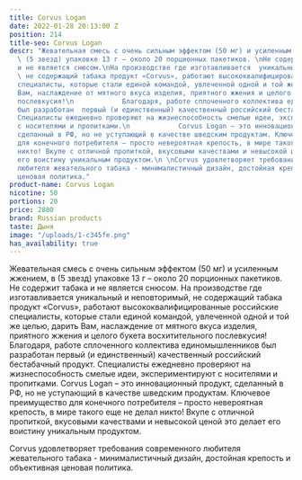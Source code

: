 ```yaml
---
title: Corvus Logan
date: 2022-01-28 20:13:00 Z
position: 214
title-seo: Corvus Logan
descr: "Жевательная смесь с очень сильным эффектом (50 мг) и усиленным жжением, в
  \ (5 звезд) упаковке 13 г – около 20 порционных пакетиков. \nНе содержит табака
  и не является снюсом.\nНа производстве где изготавливается  уникальный и неповторимый,
  \ не содержащий табака продукт «Corvus», работают высококвалифицированные российские
  специалисты, которые стали единой командой, увлеченной одной и той же целью, дарить
  Вам, наслаждение от мятного вкуса изделия, приятного жжения и целого букета восхитительного
  послевкусия!\n            Благодаря, работе сплоченного коллектива единомышленников
  был разработан  первый (и единственный) качественный российский бестабачный продукт.
  Специалисты ежедневно проверяют на жизнеспособность смелые идеи, экспериментируют
  с носителями и пропитками.\n            Corvus Logan – это инновационный продукт,
  сделанный в РФ, но не уступающий в качестве шведским продуктам. Ключевое преимущество
  для конечного потребителя – просто невероятная крепость, в мире такого еще не делал
  никто! Вкупе с отличной пропиткой, вкусовыми качествами и невысокой ценой это делает
  его воистину уникальным продуктом.\n \nCorvus удовлетворяет требования современного
  любителя жевательного табака - минималистичный дизайн, достойная крепость и объективная
  ценовая политика."
product-name: Corvus Logan
nicotine: 50
portions: 20
price: 2800
brand: Russian products
taste: Дыня
image: "/uploads/1-c345fe.png"
has_availability: true
---
```


Жевательная смесь с очень сильным эффектом (50 мг) и усиленным жжением, в  (5 звезд) упаковке 13 г – около 20 порционных пакетиков. 
Не содержит табака и не является снюсом.
На производстве где изготавливается  уникальный и неповторимый,  не содержащий табака продукт «Corvus», работают высококвалифицированные российские специалисты, которые стали единой командой, увлеченной одной и той же целью, дарить Вам, наслаждение от мятного вкуса изделия, приятного жжения и целого букета восхитительного послевкусия!
            Благодаря, работе сплоченного коллектива единомышленников был разработан  первый (и единственный) качественный российский бестабачный продукт. Специалисты ежедневно проверяют на жизнеспособность смелые идеи, экспериментируют с носителями и пропитками.
            Corvus Logan – это инновационный продукт, сделанный в РФ, но не уступающий в качестве шведским продуктам. Ключевое преимущество для конечного потребителя – просто невероятная крепость, в мире такого еще не делал никто! Вкупе с отличной пропиткой, вкусовыми качествами и невысокой ценой это делает его воистину уникальным продуктом.
 
Corvus удовлетворяет требования современного любителя жевательного табака - минималистичный дизайн, достойная крепость и объективная ценовая политика.